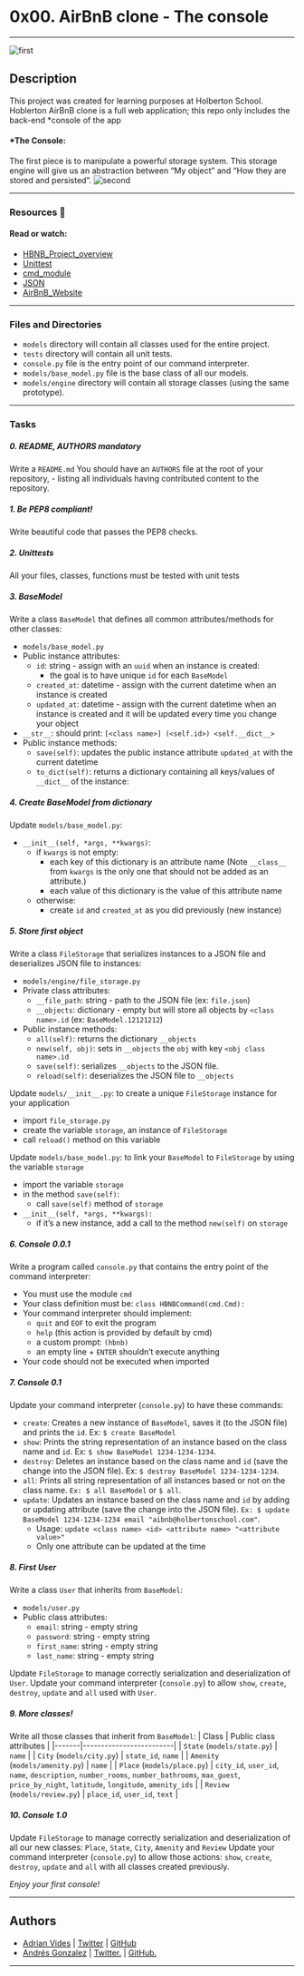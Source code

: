 # 0x00. AirBnB clone - The console
---
![first](https://camo.githubusercontent.com/59589bd21e8ec09ef94f2d9bb80d36d144bc487fe4737f8b213d005f3273921b/68747470733a2f2f696d6775722e636f6d2f4f696c457358562e706e67)

## Description
This project was created for learning purposes at Holberton School.
Hoblerton AirBnB clone is a full web application; this repo only includes the back-end *console of the app
#### *The Console:
The first piece is to manipulate a powerful storage system. This storage engine will give us an abstraction between “My object” and “How they are stored and persisted”.
![second](https://scontent.fctg1-2.fna.fbcdn.net/v/t1.0-9/151880839_2920562224888119_911837572075069119_o.jpg?_nc_cat=106&ccb=3&_nc_sid=730e14&_nc_ohc=13gKv4FhRqIAX94webt&_nc_ht=scontent.fctg1-2.fna&oh=2e3b461d379ae148d2888bc274d1b4e7&oe=605219EF)

---
### Resources :book:
#### Read or watch:
- [HBNB_Project_overview]
- [Unittest]
- [cmd_module]
- [JSON]
- [AirBnB_Website]
---

### Files and Directories
- ```models``` directory will contain all classes used for the entire project.
- ```tests``` directory will contain all unit tests.
- ```console.py``` file is the entry point of our command interpreter.
- ```models/base_model.py``` file is the base class of all our models.
- ```models/engine``` directory will contain all storage classes (using the same prototype).
---
### Tasks

##### 0. README, AUTHORS mandatory
Write a ```README.md```
You should have an ```AUTHORS``` file at the root of your repository, - listing all individuals having contributed content to the repository.

##### 1. Be PEP8 compliant!
Write beautiful code that passes the PEP8 checks.

##### 2. Unittests
All your files, classes, functions must be tested with unit tests

##### 3. BaseModel
Write a class ```BaseModel``` that defines all common attributes/methods for other classes:
- ```models/base_model.py```
- Public instance attributes:
    - ```id```: string - assign with an ```uuid``` when an instance is created:
        - the goal is to have unique ```id``` for each ```BaseModel```
    - ```created_at```: datetime - assign with the current datetime when an instance is created
    - ```updated_at```: datetime - assign with the current datetime when an instance is created and it will be updated every time you change your object
- ```__str__```: should print: ```[<class name>] (<self.id>) <self.__dict__>```
- Public instance methods:
    - ```save(self)```: updates the public instance attribute ```updated_at``` with the current datetime
    - ```to_dict(self)```: returns a dictionary containing all keys/values of ```__dict__``` of the instance:

##### 4. Create BaseModel from dictionary 
Update ```models/base_model.py```:
- ```__init__(self, *args, **kwargs)```:
    - if ```kwargs``` is not empty:
        - each key of this dictionary is an attribute name (Note ```__class__``` from ```kwargs``` is the only one that should not be added as an attribute.)
        - each value of this dictionary is the value of this attribute name
    - otherwise:
        - create ```id``` and ```created_at``` as you did previously (new instance)

##### 5. Store first object
Write a class ```FileStorage``` that serializes instances to a JSON file and deserializes JSON file to instances:
- ```models/engine/file_storage.py```
- Private class attributes:
    - ```__file_path```: string - path to the JSON file (ex: ```file.json```)
    - ```__objects```: dictionary - empty but will store all objects by ```<class name>.id``` (ex: ```BaseModel.12121212```)
- Public instance methods:
    - ```all(self)```: returns the dictionary ```__objects```
    - ```new(self, obj)```: sets in ```__objects``` the ```obj``` with key ```<obj class name>.id```
    - ```save(self)```: serializes ```__objects``` to the JSON file.
    - ```reload(self)```: deserializes the JSON file to ```__objects```

Update ```models/__init__.py```: to create a unique ```FileStorage``` instance for your application
- import ```file_storage.py```
- create the variable ```storage```, an instance of ```FileStorage```
- call ```reload()``` method on this variable

Update ```models/base_model.py```: to link your ```BaseModel``` to ```FileStorage``` by using the variable ```storage```
- import the variable ```storage```
- in the method ```save(self)```:
    - call ```save(self)``` method of ```storage```
- ```__init__(self, *args, **kwargs):```
    - if it’s a new instance, add a call to the method ```new(self)``` on ```storage```

##### 6. Console 0.0.1
Write a program called ```console.py``` that contains the entry point of the command interpreter:
- You must use the module ```cmd```
- Your class definition must be: ```class HBNBCommand(cmd.Cmd):```
- Your command interpreter should implement:
    - ```quit``` and ```EOF``` to exit the program
    - ```help``` (this action is provided by default by cmd)
    - a custom prompt: ```(hbnb)```
    - an empty line + ```ENTER``` shouldn’t execute anything
- Your code should not be executed when imported

##### 7. Console 0.1 
Update your command interpreter (```console.py```) to have these commands:
- ```create```: Creates a new instance of ```BaseModel```, saves it (to the JSON file) and prints the ```id```. Ex: ```$ create BaseModel```
- ```show```: Prints the string representation of an instance based on the class name and ```id```. Ex: ```$ show BaseModel 1234-1234-1234```.
- ```destroy```: Deletes an instance based on the class name and ```id``` (save the change into the JSON file). Ex: ```$ destroy BaseModel 1234-1234-1234```.
- ```all```: Prints all string representation of all instances based or not on the class name. ```Ex: $ all BaseModel``` or ```$ all```.
- ```update```: Updates an instance based on the class name and ```id``` by adding or updating attribute (save the change into the JSON file). ```Ex: $ update BaseModel 1234-1234-1234 email "aibnb@holbertonschool.com"```.
    - Usage: ```update <class name> <id> <attribute name> "<attribute value>"```
    - Only one attribute can be updated at the time

##### 8. First User
Write a class ```User``` that inherits from ```BaseModel```:
- ```models/user.py```
- Public class attributes:
    - ```email```: string - empty string
    - ```password```: string - empty string
    - ```first_name```: string - empty string
    - ```last_name```: string - empty string

Update ```FileStorage``` to manage correctly serialization and deserialization of ```User```.
Update your command interpreter (```console.py```) to allow ```show```, ```create```, ```destroy```, ```update``` and ```all``` used with ```User```.

##### 9. More classes!
Write all those classes that inherit from ```BaseModel```:
| Class | Public class attributes |
|-------|-------------------------|
| ```State``` (```models/state.py```) | ```name``` |
| ```City``` (```models/city.py```) | ```state_id```, ```name``` |
| ```Amenity``` (```models/amenity.py```) | ```name``` |
| ```Place``` (```models/place.py```) | ```city_id```, ```user_id```, ```name```, ```description```, ```number_rooms```, ```number_bathrooms```, ```max_guest```, ```price_by_night```, ```latitude```, ```longitude```, ```amenity_ids``` |
| ```Review``` (```models/review.py```) | ```place_id```, ```user_id```, ```text``` |

##### 10. Console 1.0 
Update ```FileStorage``` to manage correctly serialization and deserialization of all our new classes: ```Place```, ```State```, ```City```, ```Amenity``` and ```Review```
Update your command interpreter (```console.py```) to allow those actions: ```show```, ```create```, ```destroy```, ```update``` and ```all``` with all
classes created previously.

_*Enjoy your first console!*_

---

## Authors
- [Adrian Vides] | [Twitter] | [GitHub]
- [Andrés Gonzalez] | [Twitter.] | [GitHub.]



[HBNB_Project_overview]: <https://youtu.be/E12Xc3H2xqo>
[Unittest]: <https://docs.python.org/3.4/library/unittest.html#module-unittest>
[cmd_module]: <https://docs.python.org/3.4/library/cmd.html>
[AirBnB_Website]: <https://intranet.hbtn.io/rltoken/FrRTcvuF5L9wWDzFE9k01A>
[JSON]: <https://docs.python.org/3.4/library/json.html>

---

[GitHub]: <https://github.com/AdrianVides56>
[Twitter]: <https://twitter.com/termi56661>
[Adrian Vides]: <https://www.linkedin.com/in/adrian-felipe-vides-jimenez-a201401b7> 
[GitHub.]: <https://github.com/andresgfranco>
[Twitter.]: <https://twitter.com/andresgfranco>
[Andrés Gonzalez]: <https://www.linkedin.com/in/andresgfranco>

